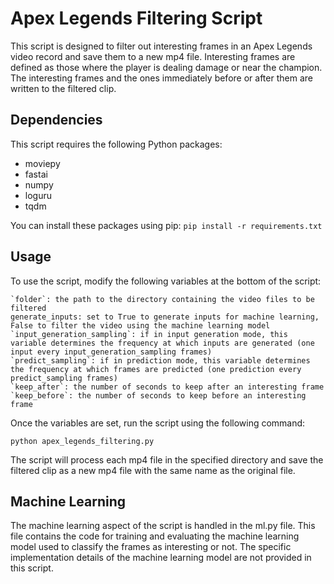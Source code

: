 # Apex Legends Filtering Script

This script is designed to filter out interesting frames in an Apex Legends video record and save them to a new mp4 file. Interesting frames are defined as those where the player is dealing damage or near the champion. The interesting frames and the ones immediately before or after them are written to the filtered clip.

## Dependencies

This script requires the following Python packages:
- moviepy
- fastai
- numpy
- loguru
- tqdm

You can install these packages using pip:
`pip install -r requirements.txt`

## Usage

To use the script, modify the following variables at the bottom of the script:

    `folder`: the path to the directory containing the video files to be filtered
    generate_inputs: set to True to generate inputs for machine learning, False to filter the video using the machine learning model
    `input_generation_sampling`: if in input generation mode, this variable determines the frequency at which inputs are generated (one input every input_generation_sampling frames)
    `predict_sampling`: if in prediction mode, this variable determines the frequency at which frames are predicted (one prediction every predict_sampling frames)
    `keep_after`: the number of seconds to keep after an interesting frame
    `keep_before`: the number of seconds to keep before an interesting frame

Once the variables are set, run the script using the following command:

`python apex_legends_filtering.py`

The script will process each mp4 file in the specified directory and save the filtered clip as a new mp4 file with the same name as the original file.

## Machine Learning

The machine learning aspect of the script is handled in the ml.py file. This file contains the code for training and evaluating the machine learning model used to classify the frames as interesting or not. The specific implementation details of the machine learning model are not provided in this script.
